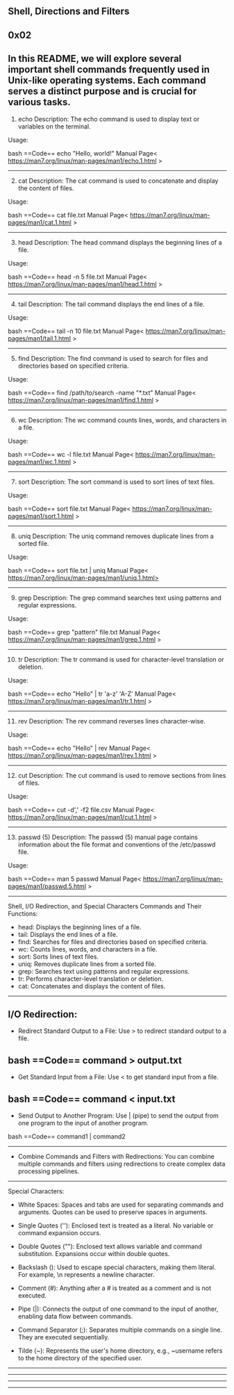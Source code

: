 Shell, Directions and Filters
-----------------------------
0x02
----

In this README, we will explore several important shell commands frequently used in Unix-like operating systems. Each command serves a distinct purpose and is crucial for various tasks.
--------------------------------------------------------------------------------------------------

1. echo
Description: The echo command is used to display text or variables on the terminal.

Usage:

bash
==Code==
echo "Hello, world!"
Manual Page< https://man7.org/linux/man-pages/man1/echo.1.html >

--------------------------------------------------------------------------------------------------

2. cat
Description: The cat command is used to concatenate and display the content of files.

Usage:

bash
==Code==
cat file.txt
Manual Page< https://man7.org/linux/man-pages/man1/cat.1.html >

--------------------------------------------------------------------------------------------------

3. head
Description: The head command displays the beginning lines of a file.

Usage:

bash
==Code==
head -n 5 file.txt
Manual Page< https://man7.org/linux/man-pages/man1/head.1.html >

--------------------------------------------------------------------------------------------------

4. tail
Description: The tail command displays the end lines of a file.

Usage:

bash
==Code==
tail -n 10 file.txt
Manual Page< https://man7.org/linux/man-pages/man1/tail.1.html >

--------------------------------------------------------------------------------------------------

5. find
Description: The find command is used to search for files and directories based on specified criteria.

Usage:

bash
==Code==
find /path/to/search -name "*.txt"
Manual Page< https://man7.org/linux/man-pages/man1/find.1.html >

--------------------------------------------------------------------------------------------------

6. wc
Description: The wc command counts lines, words, and characters in a file.

Usage:

bash
==Code==
wc -l file.txt
Manual Page< https://man7.org/linux/man-pages/man1/wc.1.html >

--------------------------------------------------------------------------------------------------

7. sort
Description: The sort command is used to sort lines of text files.

Usage:

bash
==Code==
sort file.txt
Manual Page< https://man7.org/linux/man-pages/man1/sort.1.html >

--------------------------------------------------------------------------------------------------

8. uniq
Description: The uniq command removes duplicate lines from a sorted file.

Usage:

bash
==Code==
sort file.txt | uniq
Manual Page< https://man7.org/linux/man-pages/man1/uniq.1.html>

--------------------------------------------------------------------------------------------------

9. grep
Description: The grep command searches text using patterns and regular expressions.

Usage:

bash
==Code==
grep "pattern" file.txt
Manual Page< https://man7.org/linux/man-pages/man1/grep.1.html >

--------------------------------------------------------------------------------------------------

10. tr
Description: The tr command is used for character-level translation or deletion.

Usage:

bash
==Code==
echo "Hello" | tr 'a-z' 'A-Z'
Manual Page< https://man7.org/linux/man-pages/man1/tr.1.html >

--------------------------------------------------------------------------------------------------

11. rev
Description: The rev command reverses lines character-wise.

Usage:

bash
==Code==
echo "Hello" | rev
Manual Page< https://man7.org/linux/man-pages/man1/rev.1.html >

--------------------------------------------------------------------------------------------------

12. cut
Description: The cut command is used to remove sections from lines of files.

Usage:

bash
==Code==
cut -d',' -f2 file.csv
Manual Page< https://man7.org/linux/man-pages/man1/cut.1.html >

--------------------------------------------------------------------------------------------------

13. passwd (5)
Description: The passwd (5) manual page contains information about the file format and conventions of the /etc/passwd file.

Usage:

bash
==Code==
man 5 passwd
Manual Page< https://man7.org/linux/man-pages/man1/passwd.5.html >

--------------------------------------------------------------------------------------------------

Shell, I/O Redirection, and Special Characters
Commands and Their Functions:

* head: Displays the beginning lines of a file.
* tail: Displays the end lines of a file.
* find: Searches for files and directories based on specified criteria.
* wc: Counts lines, words, and characters in a file.
* sort: Sorts lines of text files.
* uniq: Removes duplicate lines from a sorted file.
* grep: Searches text using patterns and regular expressions.
* tr: Performs character-level translation or deletion.
* cat: Concatenates and displays the content of files.

--------------------------------------------------------------------------------------------------
I/O Redirection:
--------------------------------------------------------------------------------------------------
*  Redirect Standard Output to a File: Use > to redirect standard output to a file.

bash
==Code==
command > output.txt
--------------------------------------------------------------------------------------------------
*  Get Standard Input from a File: Use < to get standard input from a file.

bash
==Code==
command < input.txt
--------------------------------------------------------------------------------------------------

*  Send Output to Another Program: Use | (pipe) to send the output from one program to the input of another program.

bash
==Code==
command1 | command2

--------------------------------------------------------------------------------------------------

*  Combine Commands and Filters with Redirections: You can combine multiple commands and filters using redirections to create complex data processing pipelines.

--------------------------------------------------------------------------------------------------
Special Characters:

* White Spaces: Spaces and tabs are used for separating commands and arguments. Quotes can be used to preserve spaces in arguments.

* Single Quotes (''): Enclosed text is treated as a literal. No variable or command expansion occurs.

* Double Quotes (""): Enclosed text allows variable and command substitution. Expansions occur within double quotes.

* Backslash (): Used to escape special characters, making them literal. For example, \n represents a newline character.

* Comment (#): Anything after a # is treated as a comment and is not executed.

* Pipe (|): Connects the output of one command to the input of another, enabling data flow between commands.

* Command Separator (;): Separates multiple commands on a single line. They are executed sequentially.

* Tilde (~): Represents the user's home directory, e.g., ~username refers to the home directory of the specified user.

--------------------------------------------------------------------------------------------------
--------------------------------------------------------------------------------------------------
--------------------------------------------------------------------------------------------------
--------------------------------------------------------------------------------------------------
